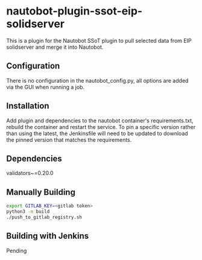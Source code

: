 # nautobot-plugin-ssot-eip-solidserver

This is a plugin for the Nautobot SSoT plugin to pull selected data from EIP solidserver and merge it into Nautobot.

## Configuration

There is no configuration in the nautobot_config.py, all options are added via the GUI when running a job.

## Installation

Add plugin and dependencies to the nautobot container's requirements.txt, rebuild the container and restart the service.  To pin a specific version rather than using the latest, the Jenkinsfile will need to be updated to download the pinned version that matches the requirements.

## Dependencies

validators~=0.20.0

## Manually Building

```bash
export GITLAB_KEY=<gitlab token>
python3 -m build
./push_to_gitlab_registry.sh
```

## Building with Jenkins

Pending
